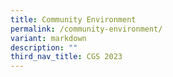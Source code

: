 ```yaml
---
title: Community Environment
permalink: /community-environment/
variant: markdown
description: ""
third_nav_title: CGS 2023
---
```

